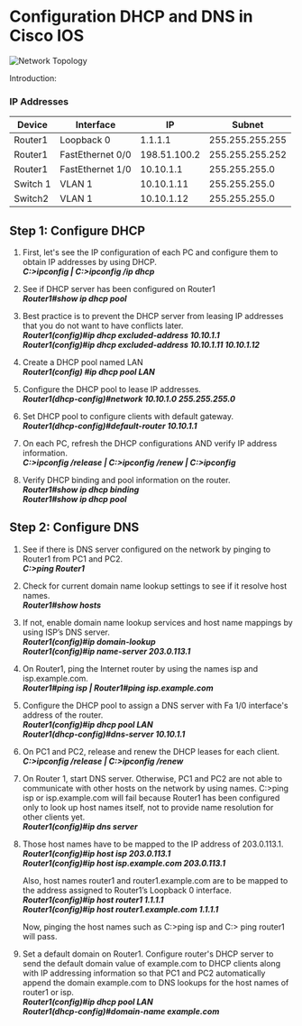 # Configuration DHCP and DNS in Cisco IOS
![Network Topology](https://imgur.com/1Tw8suy.jpg)

Introduction: 

### IP Addresses
| Device                   | Interface    |  IP    | Subnet 
| ------------------------ | -----------  | -----  | ------
| Router1                  | Loopback 0 | 1.1.1.1 | 255.255.255.255
| Router1                  | FastEthernet 0/0 | 198.51.100.2 | 255.255.255.252
| Router1                  | FastEthernet 1/0 | 10.10.1.1 | 255.255.255.0
| Switch 1                 | VLAN 1 |10.10.1.11 | 255.255.255.0
| Switch2                  | VLAN 1 |10.10.1.12| 255.255.255.0
## Step 1: Configure DHCP 
1. First, let's see the IP configuration of each PC and configure them to obtain IP addresses by using DHCP.\
	***C:>ipconfig | C:>ipconfig /ip dhcp***
   
2. See if DHCP server has been configured on Router1\
	 ***Router1#show ip dhcp pool***
   
3. Best practice is to prevent the DHCP server from leasing IP addresses that you do not want to have conflicts later.\
	***Router1(config)#ip dhcp excluded-address 10.10.1.1***\
	***Router1(config)#ip dhcp excluded-address 10.10.1.11  10.10.1.12***
   
4. Create a DHCP pool named LAN \
	***Router1(config) #ip dhcp pool LAN***
   
5. Configure the DHCP pool to lease IP addresses. \
	 ***Router1(dhcp-config)#network 10.10.1.0 255.255.255.0***
   
6. Set DHCP pool to configure clients with default gateway. \
	***Router1(dhcp-config)#default-router 10.10.1.1***
   
7. On each PC, refresh the DHCP configurations AND verify IP address information. \
   ***C:>ipconfig /release | C:>ipconfig /renew | C:>ipconfig***
    
8. Verify DHCP binding and pool information on the router. \
	***Router1#show ip dhcp binding***\
   	***Router1#show ip dhcp pool***


## Step 2: Configure DNS
1. See if there is DNS server configured on the network by pinging to Router1 from PC1 and PC2.\
	***C:>ping Router1***
2. Check for current domain name lookup settings to see if it resolve host names. \
	 ***Router1#show hosts***
3. If not, enable domain name lookup services and host name mappings by using ISP’s DNS server.\
    ***Router1(config)#ip domain-lookup*** \
    ***Router1(config)#ip name-server 203.0.113.1***
5. On Router1, ping the Internet router by using the names isp and isp.example.com. \
	 ***Router1#ping isp | Router1#ping isp.example.com***
6. Configure the DHCP pool to assign a DNS server with Fa 1/0 interface's address of the router. \
	***Router1(config)#ip dhcp pool LAN***\
	***Router1(dhcp-config)#dns-server 10.10.1.1***
7. On PC1 and PC2, release and renew the DHCP leases for each client. \
	***C:>ipconfig /release | C:>ipconfig /renew***
8. On Router 1, start DNS server. Otherwise, PC1 and PC2 are not able to communicate with other hosts on the network by using names. C:>ping isp or isp.example.com will fail because Router1 has been configured only to look up host names itself, not to provide name resolution for other clients yet. \
	***Router1(config)#ip dns server***
	
9.  Those host names have to be mapped to the IP address of 203.0.113.1.\
	***Router1(config)#ip host isp 203.0.113.1***\
	***Router1(config)#ip host isp.example.com 203.0.113.1***
	
	Also, host names router1 and router1.example.com are to be mapped to the address assigned to Router1’s Loopback 0 interface.\
	***Router1(config)#ip host router1 1.1.1.1***\
	***Router1(config)#ip host router1.example.com 1.1.1.1***
    
	Now, pinging the host names such as C:>ping isp and C:> ping router1 will pass.
	
10. Set a default domain on Router1. Configure router's DHCP server to send the default domain value of example.com to DHCP clients along with IP addressing information so that PC1 and PC2 automatically append the domain example.com to DNS lookups for the host names of router1 or isp.\
	***Router1(config)#ip dhcp pool LAN***\
	***Router1(dhcp-config)#domain-name example.com***



